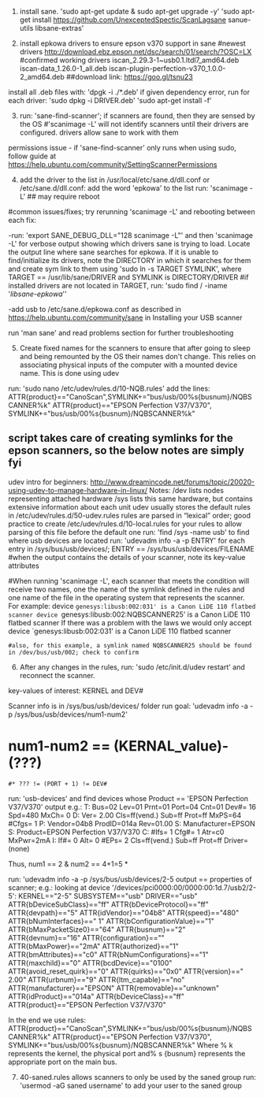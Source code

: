 1) install sane. 
'sudo apt-get update & sudo apt-get upgrade -y' 
'sudo apt-get install https://github.com/UnexceptedSpectic/ScanLagsane sanue-utils libsane-extras'

2) install epkowa drivers to ensure epson v370 support in sane
#newest drivers
http://download.ebz.epson.net/dsc/search/01/search/?OSC=LX
#confirmed working drivers
iscan_2.29.3-1~usb0.1.ltdl7_amd64.deb
iscan-data_1.26.0-1_all.deb
iscan-plugin-perfection-v370_1.0.0-2_amd64.deb
##download link: https://goo.gl/tsnu23

install all .deb files with: 'dpgk -i ./*.deb'
if given dependency error, run for each driver:
'sudo dpkg -i DRIVER.deb'
'sudo apt-get install -f'

3) run: 'sane-find-scanner'; if scanners are found, then they are sensed by the OS 
#'scanimage -L' will not identify scanners until their drivers are configured. drivers allow sane to work with them

permissions issue - if 'sane-find-scanner' only runs when using sudo, follow guide at  https://help.ubuntu.com/community/SettingScannerPermissions

4) add the driver to the list in /usr/local/etc/sane.d/dll.conf or /etc/sane.d/dll.conf: add the word 'epkowa' to the list
run: 'scanimage -L' ## may require reboot

#common issues/fixes; try rerunning 'scanimage -L' and rebooting between each fix:

-run: 'export SANE_DEBUG_DLL="128 scanimage -L"' and then 'scanimage -L' for verbose output showing which drivers sane is trying to load. Locate the output line where sane searches for epkowa. If it is unable to find/initialize its drivers, note the DIRECTORY in which it searches for them and create sym link to them using 'sudo ln -s TARGET SYMLINK', where TARGET == /usr/lib/sane/DRIVER and SYMLINK is DIRECTORY/DRIVER 
#if installed drivers are not located in TARGET, run: 'sudo find / -iname '*libsane-epkowa*''

-add usb to /etc/sane.d/epkowa.conf as described in https://help.ubuntu.com/community/sane in Installing your USB scanner

run 'man sane' and read problems section for further troubleshooting

5) Create fixed names for the scanners to ensure that after going to sleep and being remounted by the OS their names don't change. This relies on associating physical inputs of the computer with a mounted device name. This is done using udev

run: 'sudo nano /etc/udev/rules.d/10-NQB.rules' 
add the lines:
    ATTR{product}=="CanoScan",SYMLINK+="bus/usb/00%s{busnum}/NQBSCANNER%k"
    ATTR{product}=="EPSON Perfection V37/V370", SYMLINK+="bus/usb/00%s{busnum}/NQBSCANNER%k"
    
## script takes care of creating symlinks for the epson scanners, so the below notes are simply fyi

udev intro for beginners:
http://www.dreamincode.net/forums/topic/20020-using-udev-to-manage-hardware-in-linux/
Notes:
    /dev lists nodes representing attached hardware
    /sys lists this same hardware, but contains extensive information about each unit
    udev usually stores the default rules in /etc/udev/rules.d/50-udev.rules
    rules are parsed in “lexical” order; good practice to create /etc/udev/rules.d/10-local.rules for your rules to allow parsing of this file before the default one
    run: 'find /sys -name usb' to find where usb devices are located
    run: 'udevadm info -a -p ENTRY' for each entry in /sys/bus/usb/devices/; ENTRY == /sys/bus/usb/devices/FILENAME
    #when the output contains the details of your scanner, note its key-value attributes


#When running 'scanimage -L', each scanner that meets the condition will receive two names, one the name of the symlink defined in the rules and one name of the file in the operating system that represents the scanner.
For example:
device `genesys:libusb:002:031' is a Canon LiDE 110 flatbed scanner
device `genesys:libusb:002:NQBSCANNER25' is a Canon LiDE 110 flatbed scanner
If there was a problem with the laws we would only accept 
device `genesys:libusb:002:031' is a Canon LiDE 110 flatbed scanner

    #also, for this example, a symlink named NQBSCANNER25 should be found in /dev/bus/usb/002; check to confirm

6) After any changes in the rules, run: 'sudo /etc/init.d/udev restart' and reconnect the scanner.

key-values of interest: KERNEL and DEV#

Scanner info is in /sys/bus/usb/devices/ folder 
run goal: 'udevadm info -a -p /sys/bus/usb/devices/num1-num2'
# num1-num2 == (KERNAL_value)-(???)
    #* ??? != (PORT + 1) != DEV#

run: 'usb-devices' and find devices whose Product == 'EPSON Perfection V37/V370'
output e.g.:
T:  Bus=02 Lev=01 Prnt=01 Port=04 Cnt=01 Dev#= 16 Spd=480 MxCh= 0
D:  Ver= 2.00 Cls=ff(vend.) Sub=ff Prot=ff MxPS=64 #Cfgs=  1
P:  Vendor=04b8 ProdID=014a Rev=01.00
S:  Manufacturer=EPSON
S:  Product=EPSON Perfection V37/V370
C:  #Ifs= 1 Cfg#= 1 Atr=c0 MxPwr=2mA
I:  If#= 0 Alt= 0 #EPs= 2 Cls=ff(vend.) Sub=ff Prot=ff Driver=(none)

Thus, num1 == 2 & num2 == 4+1=5 *

run: 'udevadm info -a -p /sys/bus/usb/devices/2-5
output == properties of scanner; e.g.:
  looking at device '/devices/pci0000:00/0000:00:1d.7/usb2/2-5':
    KERNEL=="2-5"
    SUBSYSTEM=="usb"
    DRIVER=="usb"
    ATTR{bDeviceSubClass}=="ff"
    ATTR{bDeviceProtocol}=="ff"
    ATTR{devpath}=="5"
    ATTR{idVendor}=="04b8"
    ATTR{speed}=="480"
    ATTR{bNumInterfaces}==" 1"
    ATTR{bConfigurationValue}=="1"
    ATTR{bMaxPacketSize0}=="64"
    ATTR{busnum}=="2"
    ATTR{devnum}=="16"
    ATTR{configuration}==""
    ATTR{bMaxPower}=="2mA"
    ATTR{authorized}=="1"
    ATTR{bmAttributes}=="c0"
    ATTR{bNumConfigurations}=="1"
    ATTR{maxchild}=="0"
    ATTR{bcdDevice}=="0100"
    ATTR{avoid_reset_quirk}=="0"
    ATTR{quirks}=="0x0"
    ATTR{version}==" 2.00"
    ATTR{urbnum}=="9"
    ATTR{ltm_capable}=="no"
    ATTR{manufacturer}=="EPSON"
    ATTR{removable}=="unknown"
    ATTR{idProduct}=="014a"
    ATTR{bDeviceClass}=="ff"
    ATTR{product}=="EPSON Perfection V37/V370"

In the end we use rules:
ATTR{product}=="CanoScan",SYMLINK+="bus/usb/00%s{busnum}/NQBSCANNER%k"
ATTR{product}=="EPSON Perfection V37/V370", SYMLINK+="bus/usb/00%s{busnum}/NQBSCANNER%k"
Where % k represents the kernel, the physical port and% s {busnum} represents the appropriate port on the main bus.

7) 40-saned.rules allows scanners to only be used by the saned group
run: 'usermod -aG saned username' to add your user to the saned group
